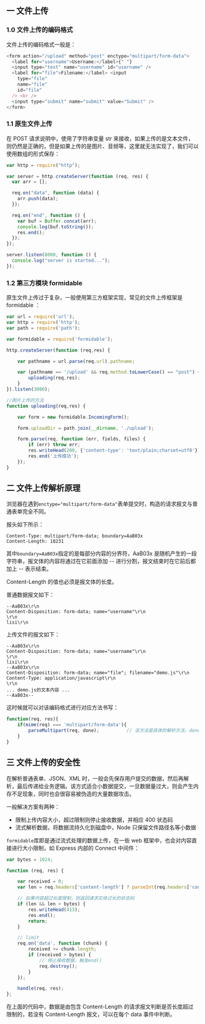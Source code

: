 ## 一 文件上传

### 1.0 文件上传的编码格式

文件上传的编码格式一般是：

```js
<form action="/upload" method="post" enctype="multipart/form-data">
  <label for="username">Username:</label>{" "}
  <input type="text" name="username" id="username" />
  <label for="file">Filename:</label> <input
    type="file"
    name="file"
    id="file"
  /> <br />
  <input type="submit" name="submit" value="Submit" />
</form>
```

### 1.1 原生文件上传

在 POST 请求说明中，使用了字符串变量 str 来接收，如果上传的是文本文件，则仍然是正确的，但是如果上传的是图片、音频等，这里就无法实现了，我们可以使用数组的形式保存：

```js
var http = require("http");

var server = http.createServer(function (req, res) {
  var arr = [];

  req.on("data", function (data) {
    arr.push(data);
  });

  req.on("end", function () {
    var buf = Buffer.concat(arr);
    console.log(buf.toString());
    res.end();
  });
});

server.listen(8000, function () {
  console.log("server is started...");
});
```

### 1.2 第三方模块 formidable

原生文件上传过于复杂，一般使用第三方框架实现，常见的文件上传框架是 formidable ：

```js
var url = require('url');
var http = require('http');
var path = require('path');

var formidable = require('formidable');

http.createServer(function (req,res) {

    var pathname = url.parse(req.url).pathname;

    var (pathname == '/upload' && req.method.toLowerCase() == "post") {
        uploading(req,res);
    }
}).listen(3000);

//图片上传的方法
function uploading(req,res) {

    var form = new formidable.IncomingForm();

    form.uploadDir = path.join(__dirname, './upload');

    form.parse(req, function (err, fields, files) {
        if (err) throw err;
        res.writeHead(200, {'content-type': 'text/plain;charset=utf8'});
        res.end('上传成功');
    });
}
```

## 二 文件上传解析原理

浏览器在遇到`enctype="multipart/form-data"`表单提交时，构造的请求报文与普通表单完全不同。

报头如下所示：

```
Content-Type: multipart/form-data; boundary=AaB03x
Content-Length: 18231
```

其中`boundary=AaB03x`指定的是每部分内容的分界符，AaB03x 是随机产生的一段字符串，报文体的内容将通过在它前面添加 -- 进行分割，报文结束时在它前后都加上 -- 表示结束。

Content-Length 的值也必须是报文体的长度。

普通数据报文如下：

```
--AaB03x\r\n
Content-Disposition: form-data; name="username"\r\n
\r\n
lisi\r\n
```

上传文件的报文如下：

```
--AaB03x\r\n
Content-Disposition: form-data; name="username"\r\n
\r\n
lisi\r\n
--AaB03x\r\n
Content-Disposition: form-data; name="file"; filename="demo.js"\r\n
Content-Type: application/javascript\r\n
\r\n
... demo.js的文本内容 ...
--AaB03x--
```

这时候就可以对该编码格式进行对应方法书写：

```js
function(req, res){
    if(mime(req) === 'multipart/form-data'){
        parseMultipart(req, done);          // 该方法是具体的解析方法，done是解析后的回调函数
    }
}
```

## 三 文件上传的安全性

在解析普通表单、JSON、XML 时，一般会先保存用户提交的数据，然后再解析，最后传递给业务逻辑。该方式适合小数据提交，一旦数据量过大，则会产生内存不足现象，同时也会很容易被伪造的大量数据攻击。

一般解决方案有两种：

- 限制上传内容大小，超过限制则停止接收数据，并相应 400 状态码
- 流式解析数据，将数据流持久化到磁盘中，Node 只保留文件路径名等小数据

`formidable`库即是通过流式处理的数据上传，在一些 web 框架中，也会对内容直接进行大小限制，如 Express 内部的 Connect 中间件：

```js
var bytes = 1024;

function (req, res) {

    var received = 0;
    var len = req.headers['content-length'] ? parseInt(req.headers['content-length'], 10) : null;

    // 如果内容超过长度限制，则返回请求实体过长的状态码
    if (len && len > bytes) {
        res.writeHead(413);
        res.end();
        return;
    }

    // limit
    req.on('data', function (chunk) {
        received += chunk.length;
        if (received > bytes) {
            // 停止接收数据，触发end()
            req.destroy();
        }
    });

    handle(req, res);
};
```

在上面的代码中，数据是由包含 Content-Length 的请求报文判断是否长度超过限制的，若没有 Content-Length 报文，可以在每个 data 事件中判断。
